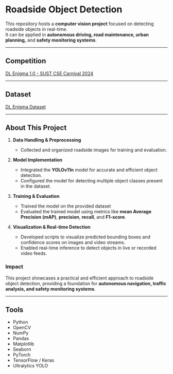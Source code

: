 # Roadside Object Detection

This repository hosts a **computer vision project** focused on detecting roadside objects in real-time.  
It can be applied in **autonomous driving, road maintenance, urban planning,** and **safety monitoring systems**.

---

## Competition

[DL Enigma 1.0 - SUST CSE Carnival 2024](https://www.kaggle.com/competitions/dl-enigma-10-sust-cse-carnival-2024)

---

## Dataset

[DL Enigma Dataset](https://www.kaggle.com/competitions/dl-enigma-10-sust-cse-carnival-2024/data)

---

## About This Project


1. **Data Handling & Preprocessing**  
   - Collected and organized roadside images for training and evaluation.  

2. **Model Implementation**  
   - Integrated the **YOLOv11n** model for accurate and efficient object detection.  
   - Configured the model for detecting multiple object classes present in the dataset.  

3. **Training & Evaluation**  
   - Trained the model on the provided dataset   
   - Evaluated the trained model using metrics like **mean Average Precision (mAP)**, **precision**, **recall**, and **F1-score**.  

4. **Visualization & Real-time Detection**  
   - Developed scripts to visualize predicted bounding boxes and confidence scores on images and video streams.  
   - Enabled real-time inference to detect objects in live or recorded video feeds.  



### Impact

This project showcases a practical and efficient approach to roadside object detection, providing a foundation for **autonomous navigation, traffic analysis, and safety monitoring systems**.

---

## Tools

- Python  
- OpenCV  
- NumPy  
- Pandas  
- Matplotlib  
- Seaborn  
- PyTorch  
- TensorFlow / Keras  
- Ultralytics YOLO



